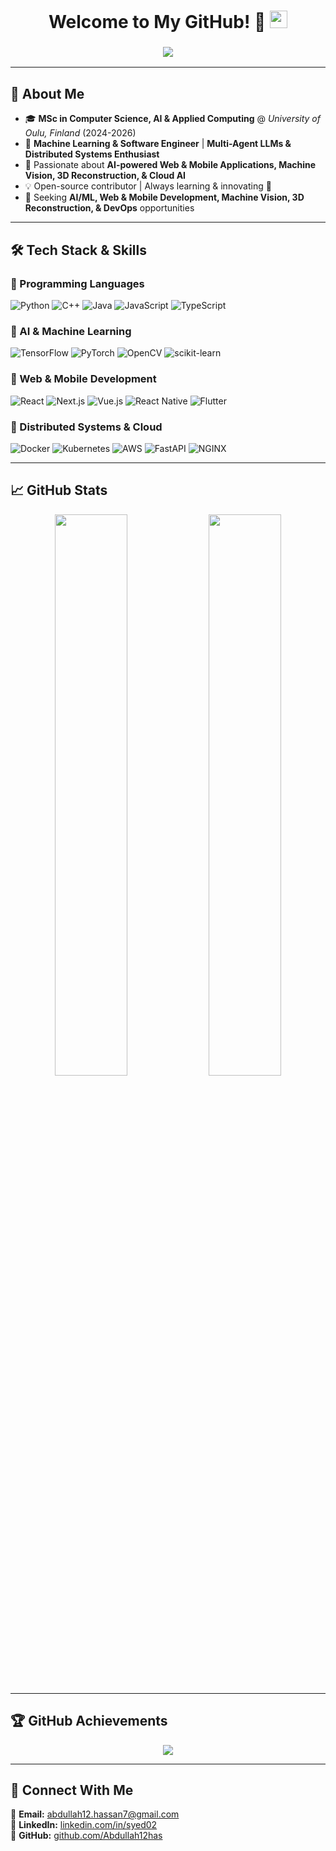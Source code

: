 <h1 align="center">
  Welcome to My GitHub! 🚀
  <img src="https://media.giphy.com/media/hvRJCLFzcasrR4ia7z/giphy.gif" width="28">
</h1>

<h3 align="center">
  <img src="https://readme-typing-svg.herokuapp.com/?center=true&width=380&color=F7A0A0&lines=Full+Stack+Web+Developer;AI+Engineer;Large+Language+Models;Multi+Agent+LLMs;">
</h3>

---

## 🚀 **About Me**
- 🎓 **MSc in Computer Science, AI & Applied Computing** @ *University of Oulu, Finland* (2024-2026)
- 🤖 **Machine Learning & Software Engineer** | **Multi-Agent LLMs & Distributed Systems Enthusiast**
- 🔬 Passionate about **AI-powered Web & Mobile Applications, Machine Vision, 3D Reconstruction, & Cloud AI**
- 💡 Open-source contributor | Always learning & innovating 🚀
- 🎯 Seeking **AI/ML, Web & Mobile Development, Machine Vision, 3D Reconstruction, & DevOps** opportunities

---

## 🛠️ **Tech Stack & Skills**
### **🔹 Programming Languages**
![Python](https://img.shields.io/badge/-Python-3776AB?style=flat&logo=python&logoColor=white)
![C++](https://img.shields.io/badge/-C++-00599C?style=flat&logo=cplusplus&logoColor=white)
![Java](https://img.shields.io/badge/-Java-007396?style=flat&logo=java&logoColor=white)
![JavaScript](https://img.shields.io/badge/-JavaScript-F7DF1E?style=flat&logo=javascript&logoColor=black)
![TypeScript](https://img.shields.io/badge/-TypeScript-3178C6?style=flat&logo=typescript&logoColor=white)

### **🔹 AI & Machine Learning**
![TensorFlow](https://img.shields.io/badge/-TensorFlow-FF6F00?style=flat&logo=tensorflow&logoColor=white)
![PyTorch](https://img.shields.io/badge/-PyTorch-EE4C2C?style=flat&logo=pytorch&logoColor=white)
![OpenCV](https://img.shields.io/badge/-OpenCV-5C3EE8?style=flat&logo=opencv&logoColor=white)
![scikit-learn](https://img.shields.io/badge/-ScikitLearn-F7931E?style=flat&logo=scikit-learn&logoColor=white)

### **🔹 Web & Mobile Development**
![React](https://img.shields.io/badge/-React-61DAFB?style=flat&logo=react&logoColor=black)
![Next.js](https://img.shields.io/badge/-Next.js-000000?style=flat&logo=next.js&logoColor=white)
![Vue.js](https://img.shields.io/badge/-Vue.js-4FC08D?style=flat&logo=vue.js&logoColor=white)
![React Native](https://img.shields.io/badge/-React%20Native-61DAFB?style=flat&logo=react&logoColor=black)
![Flutter](https://img.shields.io/badge/-Flutter-02569B?style=flat&logo=flutter&logoColor=white)

### **🔹 Distributed Systems & Cloud**
![Docker](https://img.shields.io/badge/-Docker-2496ED?style=flat&logo=docker&logoColor=white)
![Kubernetes](https://img.shields.io/badge/-Kubernetes-326CE5?style=flat&logo=kubernetes&logoColor=white)
![AWS](https://img.shields.io/badge/-AWS-232F3E?style=flat&logo=amazon-aws&logoColor=white)
![FastAPI](https://img.shields.io/badge/-FastAPI-009688?style=flat&logo=fastapi&logoColor=white)
![NGINX](https://img.shields.io/badge/-NGINX-009639?style=flat&logo=nginx&logoColor=white)

---

## 📈 **GitHub Stats**
<p align="center">
  <img width="48%" src="https://github-readme-stats.vercel.app/api?username=Abdullah12has&show_icons=true&theme=radical" />
  <img width="48%" src="https://github-readme-streak-stats.herokuapp.com/?user=Abdullah12has&theme=radical" />
</p>

---

## 🏆 **GitHub Achievements**
<p align="center">
  <img src="https://github-profile-trophy.vercel.app/?username=Abdullah12has&theme=onedark&margin-w=5&margin-h=5" />
</p>

---

## 🔗 **Connect With Me**
📩 **Email:** abdullah12.hassan7@gmail.com  
💼 **LinkedIn:** [linkedin.com/in/syed02](https://www.linkedin.com/in/syed02)  
📡 **GitHub:** [github.com/Abdullah12has](https://github.com/Abdullah12has)  

